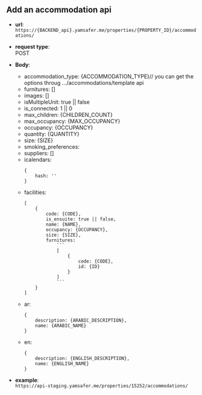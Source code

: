 
## Add an accommodation api  

* **url**:  
`https://{BACKEND_api}.yamsafer.me/properties/{PROPERTY_ID}/accommodations/`  

* **request type**:  
POST  

* **Body**:
    - accommodation_type: {ACCOMMODATION_TYPE}// you can get the options throug .../accommodations/template api
    - furnitures: []
    - images: []
    - isMultipleUnit: true || false
    - is_connected: 1 || 0
    - max_children: {CHILDREN_COUNT}
    - max_occupancy: {MAX_OCCUPANCY}
    - occupancy: {OCCUPANCY}
    - quantity: {QUANTITY}
    - size: {SIZE}
    - smoking_preferences: 
    - suppliers: []
    - icalendars:  
        ```
        {  
            hash: ''
        }  
        ```
    - facilities:  
        ```
        [
            {
                code: {CODE},
                is_ensuite: true || false,
                name: {NAME},
                occupancy: {OCCUPANCY},
                size: {SIZE},
                furnitures: 
                    ```
                    [
                        {
                            code: {CODE},
                            id: {ID}
                        }
                    ]
                    ```
            }
        ]
        ```
    - ar: 
        ```
        {
            description: {ARABIC_DESCRIPTION},
            name: {ARABIC_NAME}
        }
        ```
    - en:
        ```
        {
            description: {ENGLISH_DESCRIPTION},
            name: {ENGLISH_NAME}
        }
        ```
* **example**:  
`https://api-staging.yamsafer.me/properties/15252/accommodations/`  

